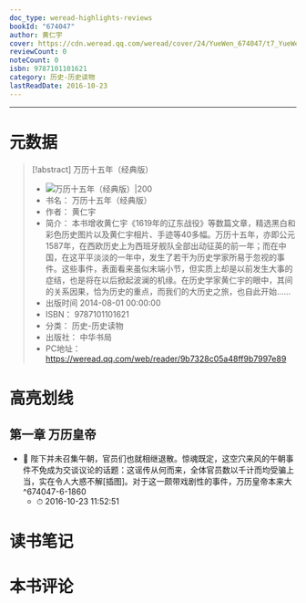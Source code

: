 ```yaml
---
doc_type: weread-highlights-reviews
bookId: "674047"
author: 黄仁宇
cover: https://cdn.weread.qq.com/weread/cover/24/YueWen_674047/t7_YueWen_674047.jpg
reviewCount: 0
noteCount: 0
isbn: 9787101101621
category: 历史-历史读物
lastReadDate: 2016-10-23
---
```


---
# 元数据
> [!abstract] 万历十五年（经典版）
> - ![ 万历十五年（经典版）|200](https://cdn.weread.qq.com/weread/cover/24/YueWen_674047/t7_YueWen_674047.jpg)
> - 书名： 万历十五年（经典版）
> - 作者： 黄仁宇
> - 简介： 本书增收黄仁宇《1619年的辽东战役》等数篇文章，精选黑白和彩色历史图片以及黄仁宇相片、手迹等40多幅。万历十五年，亦即公元1587年，在西欧历史上为西班牙舰队全部出动征英的前一年；而在中国，在这平平淡淡的一年中，发生了若干为历史学家所易于忽视的事件。这些事件，表面看来虽似末端小节，但实质上却是以前发生大事的症结，也是将在以后掀起波澜的机缘。在历史学家黄仁宇的眼中，其间的关系因果，恰为历史的重点，而我们的大历史之旅，也自此开始……
> - 出版时间 2014-08-01 00:00:00
> - ISBN： 9787101101621
> - 分类： 历史-历史读物
> - 出版社： 中华书局
> - PC地址：https://weread.qq.com/web/reader/9b7328c05a48ff9b7997e89

# 高亮划线

## 第一章 万历皇帝


- 📌 陛下并未召集午朝，官员们也就相继退散。惊魂既定，这空穴来风的午朝事件不免成为交谈议论的话题：这谣传从何而来，全体官员数以千计而均受骗上当，实在令人大惑不解[插图]。对于这一颇带戏剧性的事件，万历皇帝本来大  ^674047-6-1860
    - ⏱ 2016-10-23 11:52:51 
# 读书笔记

# 本书评论
